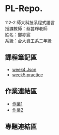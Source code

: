 # PL-Repo.
112-2 師大科技系程式語言  
授課教師：蔡芸琤老師  
姓名：鄧亦宸   
系級：台大資工系二年級  
## 課程筆記區
*  [week4 Json](https://github.com/dengdee/PL-Repo/blob/main/Jason.ipynb)
*  [week5 practice](https://github.com/dengdee/PL-Repo/blob/main/class/W5practice.ipynb)
## 作業連結區
*  [作業1](https://github.com/dengdee/PL-Repo/blob/main/HW1.ipynb)
*  [作業2](https://github.com/dengdee/PL-Repo/blob/main/HW/HW2/HW2.ipynb)

## 專題連結區

